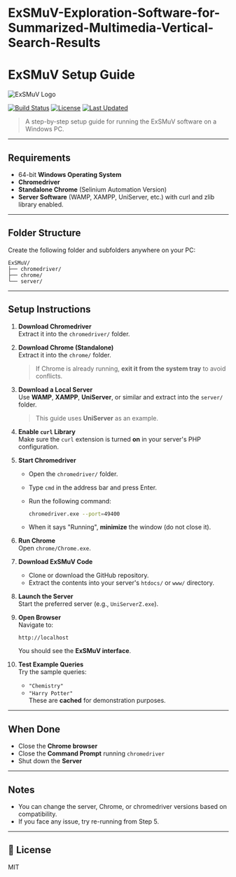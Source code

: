 # ExSMuV-Exploration-Software-for-Summarized-Multimedia-Vertical-Search-Results

# ExSMuV Setup Guide
![ExSMuV Logo]([https://yourdomain.com/path/to/logo.png](https://github.com/Sba-Stuff/ExSMuV/blob/main/docs/images/ExSMuV.png))

[![Build Status](https://img.shields.io/badge/build-passing-brightgreen)](https://github.com/yourusername/ExSMuV)
[![License](https://img.shields.io/badge/license-MIT-blue.svg)](LICENSE)
[![Last Updated](https://img.shields.io/badge/last%20updated-July%202025-orange)](https://github.com/yourusername/ExSMuV)

> A step-by-step setup guide for running the ExSMuV software on a Windows PC.

---

## Requirements

- 64-bit **Windows Operating System**
- **Chromedriver**
- **Standalone Chrome** (Selinium Automation Version)
- **Server Software** (WAMP, XAMPP, UniServer, etc.) with curl and zlib library enabled.

---

## Folder Structure

Create the following folder and subfolders anywhere on your PC:

```
ExSMuV/
├── chromedriver/
├── chrome/
└── server/
```

---

## Setup Instructions

1. **Download Chromedriver**  
   Extract it into the `chromedriver/` folder.

2. **Download Chrome (Standalone)**  
   Extract it into the `chrome/` folder.  
   > If Chrome is already running, **exit it from the system tray** to avoid conflicts.

3. **Download a Local Server**  
   Use **WAMP**, **XAMPP**, **UniServer**, or similar and extract into the `server/` folder.  
   > This guide uses **UniServer** as an example.

4. **Enable `curl` Library**  
   Make sure the `curl` extension is turned **on** in your server's PHP configuration.

5. **Start Chromedriver**  
   - Open the `chromedriver/` folder.
   - Type `cmd` in the address bar and press Enter.
   - Run the following command:

     ```bash
     chromedriver.exe --port=49400
     ```

   - When it says "Running", **minimize** the window (do not close it).

6. **Run Chrome**  
   Open `chrome/Chrome.exe`.

7. **Download ExSMuV Code**  
   - Clone or download the GitHub repository.
   - Extract the contents into your server's `htdocs/` or `www/` directory.

8. **Launch the Server**  
   Start the preferred server (e.g., `UniServerZ.exe`).

9. **Open Browser**  
   Navigate to:

   ```
   http://localhost
   ```

   You should see the **ExSMuV interface**.

10. **Test Example Queries**  
    Try the sample queries:  
    - `"Chemistry"`
    - `"Harry Potter"`  
    These are **cached** for demonstration purposes.

---

## When Done

- Close the **Chrome browser**
- Close the **Command Prompt** running `chromedriver`
- Shut down the **Server**

---

## Notes

- You can change the server, Chrome, or chromedriver versions based on compatibility.
- If you face any issue, try re-running from Step 5.

---

## 📄 License

MIT
